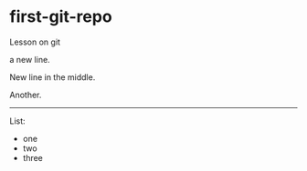 # first-git-repo
Lesson on git

a new line.

New line in the middle.

Another.

------------

List:

- one
- two
- three
